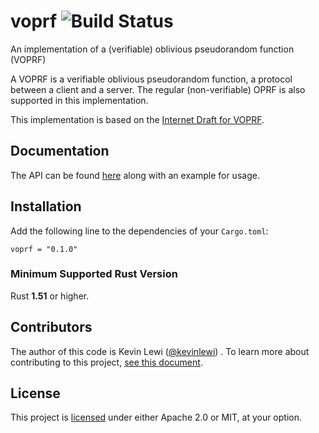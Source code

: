 # voprf ![Build Status](https://github.com/novifinancial/voprf/workflows/Rust%20CI/badge.svg)
An implementation of a (verifiable) oblivious pseudorandom function (VOPRF)

A VOPRF is a verifiable oblivious pseudorandom function, a protocol between a client and a server. The regular (non-verifiable) OPRF is also supported in this implementation.

This implementation is based on the [Internet Draft for VOPRF](https://github.com/cfrg/draft-irtf-cfrg-voprf).

Documentation
-------------

The API can be found [here](https://docs.rs/voprf/) along with an example for usage.

Installation
------------

Add the following line to the dependencies of your `Cargo.toml`:

```
voprf = "0.1.0"
```

### Minimum Supported Rust Version

Rust **1.51** or higher.

Contributors
------------

The author of this code is Kevin Lewi
([@kevinlewi](https://github.com/kevinlewi)) .
To learn more about contributing to this project, [see this document](./CONTRIBUTING.md).

License
-------

This project is [licensed](./LICENSE) under either Apache 2.0 or MIT, at your option.
